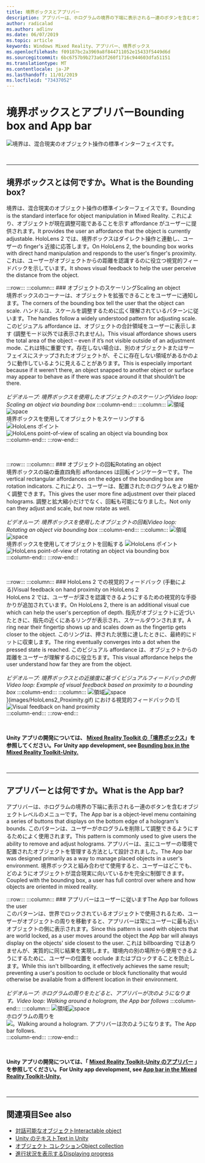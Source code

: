 ```yaml
---
title: 境界ボックスとアプリバー
description: アプリバーは、ホログラムの境界の下端に表示される一連のボタンを含むオブジェクトレベルのメニューです。
author: radicalad
ms.author: adlinv
ms.date: 06/07/2019
ms.topic: article
keywords: Windows Mixed Reality、アプリバー、境界ボックス
ms.openlocfilehash: f09187bc2a3969a8f844711052e15433f5449d6d
ms.sourcegitcommit: 6bc6757b9b273a63f260f1716c944603dfa51151
ms.translationtype: MT
ms.contentlocale: ja-JP
ms.lasthandoff: 11/01/2019
ms.locfileid: "73437052"
---
```

# <a name="bounding-box-and-app-bar"></a><span data-ttu-id="698d8-104">境界ボックスとアプリバー</span><span class="sxs-lookup"><span data-stu-id="698d8-104">Bounding box and App bar</span></span>
![境界は、混合現実のオブジェクト操作の標準インターフェイスです。](images/640px-boundingbox-hero.jpg)<br>

<br>

---

## <a name="what-is-the-bounding-box"></a><span data-ttu-id="698d8-106">境界ボックスとは何ですか。</span><span class="sxs-lookup"><span data-stu-id="698d8-106">What is the Bounding box?</span></span>

<span data-ttu-id="698d8-107">境界は、混合現実のオブジェクト操作の標準インターフェイスです。</span><span class="sxs-lookup"><span data-stu-id="698d8-107">Bounding is the standard interface for object manipulation in Mixed Reality.</span></span> <span data-ttu-id="698d8-108">これにより、オブジェクトが現在調整可能であることを示す affordance がユーザーに提供されます。</span><span class="sxs-lookup"><span data-stu-id="698d8-108">It provides the user an affordance that the object is currently adjustable.</span></span> <span data-ttu-id="698d8-109">HoloLens 2 では、境界ボックスはダイレクト操作と連動し、ユーザーの finger's 近接に応答します。</span><span class="sxs-lookup"><span data-stu-id="698d8-109">On HoloLens 2, the bounding box works with direct hand manipulation and responds to the user's finger's proximity.</span></span> <span data-ttu-id="698d8-110">これは、ユーザーがオブジェクトからの距離を認識するのに役立つ視覚的フィードバックを示しています。</span><span class="sxs-lookup"><span data-stu-id="698d8-110">It shows visual feedback to help the user perceive the distance from the object.</span></span>

:::row:::
    :::column:::
        ### <a name="scaling-an-objectbr"></a><span data-ttu-id="698d8-111">オブジェクトのスケーリング</span><span class="sxs-lookup"><span data-stu-id="698d8-111">Scaling an object</span></span><br>
        <span data-ttu-id="698d8-112">境界ボックスのコーナーは、オブジェクトを拡張できることをユーザーに通知します。</span><span class="sxs-lookup"><span data-stu-id="698d8-112">The corners of the bounding box tell the user that the object can scale.</span></span> <span data-ttu-id="698d8-113">ハンドルは、スケールを調整するために広く理解されているパターンに従います。</span><span class="sxs-lookup"><span data-stu-id="698d8-113">The handles follow a widely understood pattern for adjusting scale.</span></span> <span data-ttu-id="698d8-114">このビジュアル affordance は、オブジェクトの合計領域をユーザーに表示します (調整モード以外では表示されません)。</span><span class="sxs-lookup"><span data-stu-id="698d8-114">This visual affordance shows users the total area of the object – even if it’s not visible outside of an adjustment mode.</span></span> <span data-ttu-id="698d8-115">これは特に重要です。存在しない場合は、別のオブジェクトまたはサーフェイスにスナップされたオブジェクトが、そこに存在しない領域があるかのように動作しているように見えることがあります。</span><span class="sxs-lookup"><span data-stu-id="698d8-115">This is especially important because if it weren’t there, an object snapped to another object or surface may appear to behave as if there was space around it that shouldn’t be there.</span></span><br>
        <br>
        <span data-ttu-id="698d8-116">*ビデオループ: 境界ボックスを使用したオブジェクトのスケーリング*</span><span class="sxs-lookup"><span data-stu-id="698d8-116">*Video loop: Scaling an object via bounding box*</span></span>
    :::column-end:::
        :::column:::
        <span data-ttu-id="698d8-117">![領域](images/spacer-20x582.png)</span><span class="sxs-lookup"><span data-stu-id="698d8-117">![space](images/spacer-20x582.png)</span></span><br>
       <span data-ttu-id="698d8-118">境界ボックスを使用してオブジェクトをスケーリングする ![HoloLens ポイント](images/HoloLens2_BoundingBox.gif)</span><span class="sxs-lookup"><span data-stu-id="698d8-118">![HoloLens point-of-view of scaling an object via bounding box](images/HoloLens2_BoundingBox.gif)</span></span><br>
    :::column-end:::
:::row-end:::

<br>

:::row:::
    :::column:::
        ### <a name="rotating-an-objectbr"></a><span data-ttu-id="698d8-119">オブジェクトの回転</span><span class="sxs-lookup"><span data-stu-id="698d8-119">Rotating an object</span></span><br>
        <span data-ttu-id="698d8-120">境界ボックスの端の垂直四角形 affordances は回転インジケーターです。</span><span class="sxs-lookup"><span data-stu-id="698d8-120">The vertical rectangular affordances on the edges of the bounding box are rotation indicators.</span></span> <span data-ttu-id="698d8-121">これにより、ユーザーは、配置されたホログラムをより細かく調整できます。</span><span class="sxs-lookup"><span data-stu-id="698d8-121">This gives the user more fine adjustment over their placed holograms.</span></span> <span data-ttu-id="698d8-122">調整と拡大縮小だけでなく、回転も可能になりました。</span><span class="sxs-lookup"><span data-stu-id="698d8-122">Not only can they adjust and scale, but now rotate as well.</span></span><br>
        <br>
        <span data-ttu-id="698d8-123">*ビデオループ: 境界ボックスを使用したオブジェクトの回転*</span><span class="sxs-lookup"><span data-stu-id="698d8-123">*Video loop: Rotating an object via bounding box*</span></span>
    :::column-end:::
        :::column:::
        <span data-ttu-id="698d8-124">![領域](images/spacer-20x582.png)</span><span class="sxs-lookup"><span data-stu-id="698d8-124">![space](images/spacer-20x582.png)</span></span><br>
       <span data-ttu-id="698d8-125">境界ボックスを使用してオブジェクトを回転する ![HoloLens ポイント](images/HoloLens2_BoundingBox_Rotate.gif)</span><span class="sxs-lookup"><span data-stu-id="698d8-125">![HoloLens point-of-view of rotating an object via bounding box](images/HoloLens2_BoundingBox_Rotate.gif)</span></span><br>
    :::column-end:::
:::row-end:::

<br>

:::row:::
    :::column:::
        ### <a name="visual-feedback-on-hand-proximity-on-hololens-2br"></a><span data-ttu-id="698d8-126">HoloLens 2 での視覚的フィードバック (手動による)</span><span class="sxs-lookup"><span data-stu-id="698d8-126">Visual feedback on hand proximity on HoloLens 2</span></span><br>
        <span data-ttu-id="698d8-127">HoloLens 2 では、ユーザーが深さを認識できるようにするための視覚的な手掛かりが追加されています。</span><span class="sxs-lookup"><span data-stu-id="698d8-127">On HoloLens 2, there is an additional visual cue which can help the user's perception of depth.</span></span> <span data-ttu-id="698d8-128">指先がオブジェクトに近づいたときに、指先の近くにあるリングが表示され、スケールダウンされます。</span><span class="sxs-lookup"><span data-stu-id="698d8-128">A ring near their fingertip shows up and scales down as the fingertip gets closer to the object.</span></span> <span data-ttu-id="698d8-129">このリングは、押された状態に達したときに、最終的にドットに収束します。</span><span class="sxs-lookup"><span data-stu-id="698d8-129">The ring eventually converges into a dot when the pressed state is reached.</span></span> <span data-ttu-id="698d8-130">このビジュアル affordance は、オブジェクトからの距離をユーザーが理解するのに役立ちます。</span><span class="sxs-lookup"><span data-stu-id="698d8-130">This visual affordance helps the user understand how far they are from the object.</span></span><br>
        <br>
        <span data-ttu-id="698d8-131">*ビデオループ: 境界ボックスとの近接度に基づくビジュアルフィードバックの例*</span><span class="sxs-lookup"><span data-stu-id="698d8-131">*Video loop: Example of visual feedback based on proximity to a bounding box*</span></span>
    :::column-end:::
        :::column:::
        <span data-ttu-id="698d8-132">![領域](images/spacer-20x582.png)</span><span class="sxs-lookup"><span data-stu-id="698d8-132">![space](images/spacer-20x582.png)</span></span><br>
       <span data-ttu-id="698d8-133">](images/HoloLens2_Proximity.gif) における視覚的フィードバックの ![</span><span class="sxs-lookup"><span data-stu-id="698d8-133">![Visual feedback on hand proximity](images/HoloLens2_Proximity.gif)</span></span><br>
    :::column-end:::
:::row-end:::

<br>

<span data-ttu-id="698d8-134">**Unity アプリの開発については、 [Mixed Reality Toolkit の「境界ボックス](https://microsoft.github.io/MixedRealityToolkit-Unity/Documentation/README_BoundingBox.html)」を参照してください。**</span><span class="sxs-lookup"><span data-stu-id="698d8-134">**For Unity app development, see [Bounding box in the Mixed Reality Toolkit-Unity.](https://microsoft.github.io/MixedRealityToolkit-Unity/Documentation/README_BoundingBox.html)**</span></span>

<br>

---

## <a name="what-is-the-app-bar"></a><span data-ttu-id="698d8-135">アプリバーとは何ですか。</span><span class="sxs-lookup"><span data-stu-id="698d8-135">What is the App bar?</span></span>

<span data-ttu-id="698d8-136">アプリバーは、ホログラムの境界の下端に表示される一連のボタンを含むオブジェクトレベルのメニューです。</span><span class="sxs-lookup"><span data-stu-id="698d8-136">The App bar is a object-level menu containing a series of buttons that displays on the bottom edge of a hologram's bounds.</span></span> <span data-ttu-id="698d8-137">このパターンは、ユーザーがホログラムを削除して調整できるようにするためによく使用されます。</span><span class="sxs-lookup"><span data-stu-id="698d8-137">This pattern is commonly used to give users the ability to remove and adjust holograms.</span></span> <span data-ttu-id="698d8-138">アプリバーは、主にユーザーの環境で配置されたオブジェクトを管理する方法として設計されました。</span><span class="sxs-lookup"><span data-stu-id="698d8-138">The App bar was designed primarily as a way to manage placed objects in a user's environment.</span></span> <span data-ttu-id="698d8-139">境界ボックスと組み合わせて使用すると、ユーザーはどこでも、どのようにオブジェクトが混合現実に向いているかを完全に制御できます。</span><span class="sxs-lookup"><span data-stu-id="698d8-139">Coupled with the bounding box, a user has full control over where and how objects are oriented in mixed reality.</span></span>

:::row:::
    :::column:::
        ### <a name="the-app-bar-follows-the-userbr"></a><span data-ttu-id="698d8-140">アプリバーはユーザーに従います</span><span class="sxs-lookup"><span data-stu-id="698d8-140">The App bar follows the user</span></span><br>
        <span data-ttu-id="698d8-141">このパターンは、世界でロックされているオブジェクトで使用されるため、ユーザーがオブジェクトの周りを移動すると、アプリバーは常にユーザーに最も近いオブジェクトの側に表示されます。</span><span class="sxs-lookup"><span data-stu-id="698d8-141">Since this pattern is used with objects that are world locked, as a user moves around the object the App bar will always display on the objects' side closest to the user.</span></span> <span data-ttu-id="698d8-142">これは billboarding ではありませんが、実質的に同じ結果を実現します。環境内の別の場所から使用できるようにするために、ユーザーの位置を occlude またはブロックすることを防止します。</span><span class="sxs-lookup"><span data-stu-id="698d8-142">While this isn't billboarding, it effectively achieves the same result; preventing a user's position to occlude or block functionality that would otherwise be available from a different location in their environment.</span></span> <br>
        <br>
        <span data-ttu-id="698d8-143">*ビデオループ: ホログラムの周りをたどると、アプリバーが次のようになります。*</span><span class="sxs-lookup"><span data-stu-id="698d8-143">*Video loop: Walking around a hologram, the App bar follows*</span></span>
    :::column-end:::
        :::column:::
        <span data-ttu-id="698d8-144">![領域](images/spacer-20x582.png)</span><span class="sxs-lookup"><span data-stu-id="698d8-144">![space](images/spacer-20x582.png)</span></span><br>
       <span data-ttu-id="698d8-145">ホログラムの周りを ![。</span><span class="sxs-lookup"><span data-stu-id="698d8-145">![Walking around a hologram.</span></span> <span data-ttu-id="698d8-146">アプリバーは次のようになります。](images/HoloLens2_AppBarFollowing.gif)</span><span class="sxs-lookup"><span data-stu-id="698d8-146">The App bar follows.](images/HoloLens2_AppBarFollowing.gif)</span></span><br>
    :::column-end:::
:::row-end:::

<br>



<span data-ttu-id="698d8-147">**Unity アプリの開発については、「 [Mixed Reality Toolkit-Unity のアプリバー](https://microsoft.github.io/MixedRealityToolkit-Unity/Documentation/README_AppBar.html) 」を参照してください。**</span><span class="sxs-lookup"><span data-stu-id="698d8-147">**For Unity app development, see [App bar in the Mixed Reality Toolkit-Unity.](https://microsoft.github.io/MixedRealityToolkit-Unity/Documentation/README_AppBar.html)**</span></span>

<br>

---

## <a name="see-also"></a><span data-ttu-id="698d8-148">関連項目</span><span class="sxs-lookup"><span data-stu-id="698d8-148">See also</span></span>
* [<span data-ttu-id="698d8-149">対話可能なオブジェクト</span><span class="sxs-lookup"><span data-stu-id="698d8-149">Interactable object</span></span>](interactable-object.md)
* [<span data-ttu-id="698d8-150">Unity のテキスト</span><span class="sxs-lookup"><span data-stu-id="698d8-150">Text in Unity</span></span>](text-in-unity.md)
* [<span data-ttu-id="698d8-151">オブジェクト コレクション</span><span class="sxs-lookup"><span data-stu-id="698d8-151">Object collection</span></span>](object-collection.md)
* [<span data-ttu-id="698d8-152">進行状況を表示する</span><span class="sxs-lookup"><span data-stu-id="698d8-152">Displaying progress</span></span>](progress.md)
